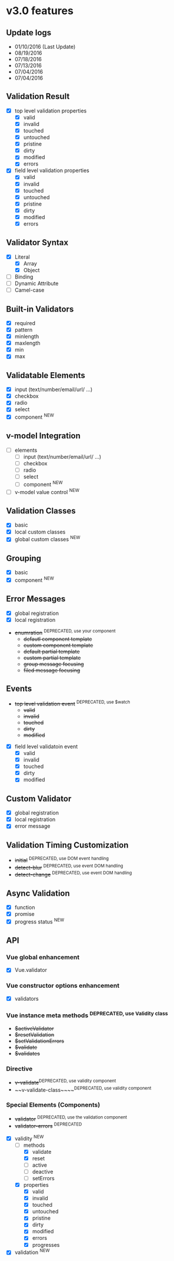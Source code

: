 # v3.0 features

## Update logs
- 01/10/2016 (Last Update)
- 08/19/2016
- 07/18/2016
- 07/13/2016
- 07/04/2016
- 07/04/2016

## Validation Result
- [x] top level validation properties
  - [x] valid
  - [x] invalid
  - [x] touched
  - [x] untouched
  - [x] pristine
  - [x] dirty
  - [x] modified
  - [x] errors
- [x] field level validation properties
  - [x] valid
  - [x] invalid
  - [x] touched
  - [x] untouched
  - [x] pristine
  - [x] dirty
  - [x] modified
  - [x] errors

## Validator Syntax
- [x] Literal
  - [x] Array
  - [x] Object
- [ ] Binding
- [ ] Dynamic Attribute
- [ ] Camel-case

## Built-in Validators
- [x] required
- [x] pattern
- [x] minlength
- [x] maxlength
- [x] min
- [x] max

## Validatable Elements
- [x] input (text/number/email/url/ ...)
- [x] checkbox
- [x] radio
- [x] select
- [x] component <sup>NEW</sup>

## v-model Integration
- [ ] elements
  - [ ] input (text/number/email/url/ ...)
  - [ ] checkbox
  - [ ] radio
  - [ ] select
  - [ ] component <sup>NEW</sup>
- [ ] v-model value control <sup>NEW</sup>

## Validation Classes
- [x] basic
- [x] local custom classes
- [x] global custom classes <sup>NEW</sup>

## Grouping
- [x] basic
- [x] component <sup>NEW</sup>

## Error Messages
- [x] global registration
- [x] local registration
- ~~enumration~~ <sup>DEPRECATED, use your component</sup>
  - ~~defautl component template~~
  - ~~custom component template~~
  - ~~default partial template~~
  - ~~custom partial template~~
  - ~~group message focusing~~
  - ~~filed message focusing~~

## Events
- ~~top level validation event~~ <sup>DEPRECATED, use $watch</sup>
  - ~~valid~~
  - ~~invalid~~
  - ~~touched~~
  - ~~dirty~~
  - ~~modified~~
- [x] field level validatoin event
  - [x] valid
  - [x] invalid
  - [x] touched
  - [x] dirty
  - [x] modified

## Custom Validator
- [x] global registration
- [x] local registration
- [x] error message

## Validation Timing Customization
- ~~initial~~ <sup>DEPRECATED, use DOM event handling</sup>
- ~~detect-blur~~ <sup>DEPRECATED, use event DOM handling</sup>
- ~~detect-change~~ <sup>DEPRECATED, use event DOM handling</sup>

## Async Validation
- [x] function
- [x] promise
- [x] progress status <sup>NEW</sup>

## API
### Vue global enhancement
- [x] Vue.validator

### Vue constructor options enhancement
- [x] validators

### Vue instance meta methods <sup>DEPRECATED, use Validity class</sup>
- ~~$activeValidator~~
- ~~$resetValidation~~
- ~~$setValidationErrors~~
- ~~$validate~~
- ~~$validates~~

### Directive
- ~~v-validate~~<sup>DEPRECATED, use validity component</sup>
- ~~v-validate-class~~~~<sup>DEPRECATED, use validity component</sup>

### Special Elements (Components)
- ~~validator~~ <sup>DEPRECATED, use the validation component</sup>
- ~~validator-errors~~ <sup>DEPRECATED</sup>
- [x] validity <sup>NEW</sup>
  - [ ] methods
    - [x] validate
    - [x] reset
    - [ ] active
    - [ ] deactive
    - [ ] setErrors
  - [x] properties
    - [x] valid
    - [x] invalid
    - [x] touched
    - [x] untouched
    - [x] pristine
    - [x] dirty
    - [x] modified
    - [x] errors
    - [x] progresses
- [x] validation <sup>NEW</sup>

